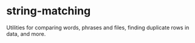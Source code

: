 # string-matching
Utilities for comparing words, phrases and files, finding duplicate rows in data, and more.
